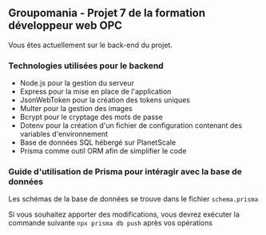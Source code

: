 ## Groupomania - Projet 7 de la formation développeur web OPC

Vous êtes actuellement sur le back-end du projet.

### Technologies utilisées pour le backend

- Node.js pour la gestion du serveur
- Express pour la mise en place de l'application
- JsonWebToken pour la création des tokens uniques
- Multer pour la gestion des images
- Bcrypt pour le cryptage des mots de passe
- Dotenv pour la création d'un fichier de configuration contenant des variables d'environnement
- Base de données SQL hébergé sur PlanetScale
- Prisma comme outil ORM afin de simplifier le code

### Guide d'utilisation de Prisma pour intéragir avec la base de données

Les schémas de la base de données se trouve dans le fichier `schema.prisma`

Si vous souhaitez apporter des modifications, vous devrez exécuter la commande suivante `npx prisma db push` après vos opérations
